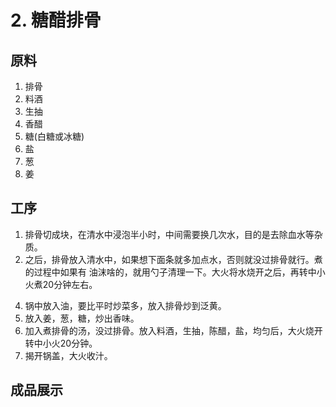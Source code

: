 # 2. 糖醋排骨

## 原料

1. 排骨
2. 料酒
3. 生抽
4. 香醋
5. 糖(白糖或冰糖)
6. 盐
7. 葱
8. 姜


## 工序

1. 排骨切成块，在清水中浸泡半小时，中间需要换几次水，目的是去除血水等杂质。
2. 之后，排骨放入清水中，如果想下面条就多加点水，否则就没过排骨就行。煮的过程中如果有
油沫啥的，就用勺子清理一下。大火将水烧开之后，再转中小火煮20分钟左右。
<!-- 3. 捞出排骨，放到器皿中，加入适量料酒，适量生抽，少量老抽，适量的陈醋，等待20分钟。 -->
4. 锅中放入油，要比平时炒菜多，放入排骨炒到泛黄。
5. 放入姜，葱，糖，炒出香味。
6. 加入煮排骨的汤，没过排骨。放入料酒，生抽，陈醋，盐，均匀后，大火烧开转中小火20分钟。
7. 揭开锅盖，大火收汁。

## 成品展示